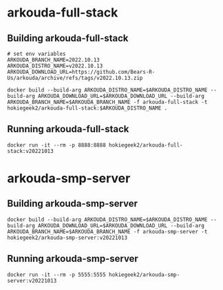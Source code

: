# arkouda-full-stack

## Building arkouda-full-stack

```
# set env variables
ARKOUDA_BRANCH_NAME=2022.10.13
ARKOUDA_DISTRO_NAME=v2022.10.13
ARKOUDA_DOWNLOAD_URL=https://github.com/Bears-R-Us/arkouda/archive/refs/tags/v2022.10.13.zip

docker build --build-arg ARKOUDA_DISTRO_NAME=$ARKOUDA_DISTRO_NAME --build-arg ARKOUDA_DOWNLOAD_URL=$ARKOUDA_DOWNLOAD_URL --build-arg ARKOUDA_BRANCH_NAME=$ARKOUDA_BRANCH_NAME -f arkouda-full-stack -t hokiegeek2/arkouda-full-stack:$ARKOUDA_DISTRO_NAME .
```

## Running arkouda-full-stack

```
docker run -it --rm -p 8888:8888 hokiegeek2/arkouda-full-stack:v20221013
```

# arkouda-smp-server

## Building arkouda-smp-server

```
docker build --build-arg ARKOUDA_DISTRO_NAME=$ARKOUDA_DISTRO_NAME --build-arg ARKOUDA_DOWNLOAD_URL=$ARKOUDA_DOWNLOAD_URL --build-arg ARKOUDA_BRANCH_NAME=$ARKOUDA_BRANCH_NAME -f arkouda-smp-server -t hokiegeek2/arkouda-smp-server:v20221013 
```

## Running arkouda-smp-server

```
docker run -it --rm -p 5555:5555 hokiegeek2/arkouda-smp-server:v20221013
```